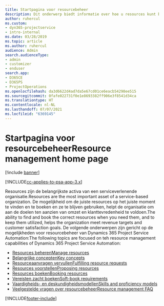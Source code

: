 ```yaml
---
title: Startpagina voor resourcebeheer
description: Dit onderwerp biedt informatie over hoe u resources kunt beheren.
author: ruhercul
ms.custom:
- dyn365-projectservice
- intro-internal
ms.date: 03/28/2019
ms.topic: article
ms.author: ruhercul
audience: Admin
search.audienceType:
- admin
- customizer
- enduser
search.app:
- D365CE
- D365PS
- ProjectOperations
ms.openlocfilehash: da3d6622d4ad7da5e67cd01ce6eacb54298ee515
ms.sourcegitcommit: 0fafe022731f0e1e8693382ff906e3f8541d34ca
ms.translationtype: HT
ms.contentlocale: nl-NL
ms.lasthandoff: 07/07/2021
ms.locfileid: "6369145"
---
```

# <a name="resource-management-home-page"></a><span data-ttu-id="e0cb3-103">Startpagina voor resourcebeheer</span><span class="sxs-lookup"><span data-stu-id="e0cb3-103">Resource management home page</span></span>

[!include [banner](../includes/psa-now-project-operations.md)]

[!INCLUDE[cc-applies-to-psa-app-3.x](../includes/cc-applies-to-psa-app-3x.md)]

<span data-ttu-id="e0cb3-104">Resources zijn de belangrijkste activa van een serviceverlenende organisatie.</span><span class="sxs-lookup"><span data-stu-id="e0cb3-104">Resources are the most important asset of a service-based organization.</span></span> <span data-ttu-id="e0cb3-105">De mogelijkheid om de juiste resources op het juiste moment te vinden en te boeken en ze te blijven gebruiken, helpt de organisatie om aan de doelen ten aanzien van omzet en klanttevredenheid te voldoen.</span><span class="sxs-lookup"><span data-stu-id="e0cb3-105">The ability to find and book the correct resources when you need them, and to keep them utilized, helps the organization meet revenue targets and customer satisfaction goals.</span></span> <span data-ttu-id="e0cb3-106">De volgende onderwerpen zijn gericht op de mogelijkheden voor resourcebeheer van Dynamics 365 Project Service Automation:</span><span class="sxs-lookup"><span data-stu-id="e0cb3-106">The following topics are focused on teh resource management capabilities of Dynamics 365 Project Service Automation:</span></span>

- [<span data-ttu-id="e0cb3-107">Resources beheren</span><span class="sxs-lookup"><span data-stu-id="e0cb3-107">Manage resources</span></span>](manage-resources.md)
- [<span data-ttu-id="e0cb3-108">Belangrijke concepten</span><span class="sxs-lookup"><span data-stu-id="e0cb3-108">Key concepts</span></span>](reports-key-concepts.md)
- [<span data-ttu-id="e0cb3-109">Resourceaanvragen vervullen</span><span class="sxs-lookup"><span data-stu-id="e0cb3-109">Fulfilling resource requests</span></span>](resource-management-fulfill-requests.md)
- [<span data-ttu-id="e0cb3-110">Resources voorstellen</span><span class="sxs-lookup"><span data-stu-id="e0cb3-110">Proposing resources</span></span>](resource-management-propose-resources.md)
- [<span data-ttu-id="e0cb3-111">Resources boeken</span><span class="sxs-lookup"><span data-stu-id="e0cb3-111">Booking resources</span></span>](resource-management-book-resources-scheduleboard.md)
- [<span data-ttu-id="e0cb3-112">Vereisten zacht boeken</span><span class="sxs-lookup"><span data-stu-id="e0cb3-112">Soft-book requirements</span></span>](resource-management-softbook-requirements.md)
- [<span data-ttu-id="e0cb3-113">Vaardigheids- en deskundigheidsmodellen</span><span class="sxs-lookup"><span data-stu-id="e0cb3-113">Skills and proficiency models</span></span>](resource-management-skills-proficiency.md)
- [<span data-ttu-id="e0cb3-114">Veelgestelde vragen over resourcebeheer</span><span class="sxs-lookup"><span data-stu-id="e0cb3-114">Resource management FAQ</span></span>](resource-management-faq.md)


[!INCLUDE[footer-include](../includes/footer-banner.md)]